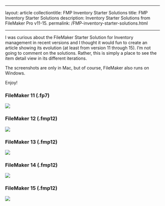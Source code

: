 - - - -
layout: article
collectiontitle: FMP Inventory Starter Solutions
title: FMP Inventory Starter Solutions
description: Inventory Starter Solutions from FileMaker Pro v11-15.
permalink: /FMP-inventory-starter-solutions.html
- - - -
I was curious about the FileMaker Starter Solution for Inventory management in recent versions and I thought it would fun to create an article showing its evolution (at least from version 11 through 15).  I’m not going to comment on the solutions.  Rather, this is simply a place to see the item detail view in its different iterations.

The screenshots are only in Mac, but of course, FileMaker also runs on Windows.

Enjoy!

### FileMaker 11 (.fp7)

![](016-FMPInvStartSolut/fmp_Inventory_Starter_Solution_11.png)

### FileMaker 12 (.fmp12)

![](016-FMPInvStartSolut/fmp_Inventory_Starter_Solution_12.png)


### FileMaker 13 (.fmp12)

![](016-FMPInvStartSolut/fmp_Inventory_Starter_Solution_13.png)


### FileMaker 14 (.fmp12)

![](016-FMPInvStartSolut/fmp_Inventory_Starter_Solution_14.png)



### FileMaker 15 (.fmp12)

![](016-FMPInvStartSolut/fmp_Inventory_Starter_Solution_15.png)



